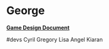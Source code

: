 # George

**[Game Design Document](https://docs.google.com/document/d/1egucUJqAaTKwIbYWln57cNTDzNBfE6IdfTYEz7M0epY/edit)**

#devs
Cyril
Gregory
Lisa 
Angel
Kiaran
